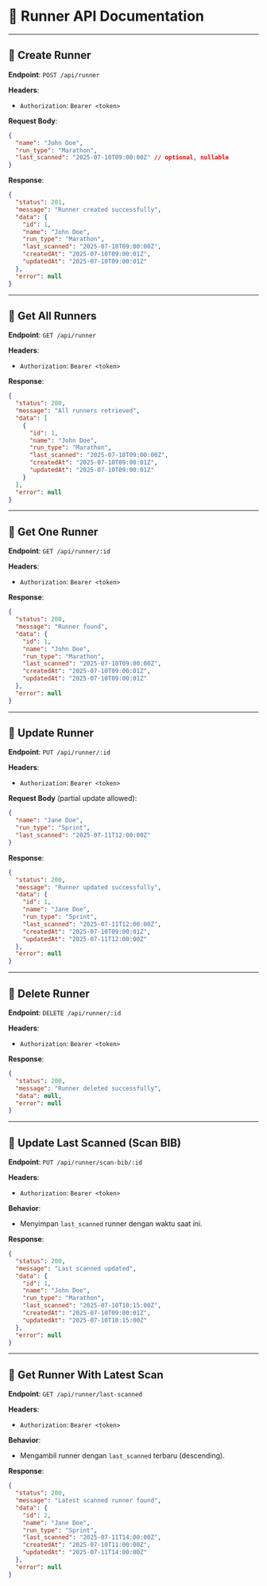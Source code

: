 # 🏃 Runner API Documentation

---

## 📌 Create Runner

**Endpoint**: `POST /api/runner`

**Headers**:

- `Authorization`: `Bearer <token>`

**Request Body**:

```json
{
  "name": "John Doe",
  "run_type": "Marathon",
  "last_scanned": "2025-07-10T09:00:00Z" // optional, nullable
}
```

**Response**:

```json
{
  "status": 201,
  "message": "Runner created successfully",
  "data": {
    "id": 1,
    "name": "John Doe",
    "run_type": "Marathon",
    "last_scanned": "2025-07-10T09:00:00Z",
    "createdAt": "2025-07-10T09:00:01Z",
    "updatedAt": "2025-07-10T09:00:01Z"
  },
  "error": null
}
```

---

## 📌 Get All Runners

**Endpoint**: `GET /api/runner`

**Headers**:

- `Authorization`: `Bearer <token>`

**Response**:

```json
{
  "status": 200,
  "message": "All runners retrieved",
  "data": [
    {
      "id": 1,
      "name": "John Doe",
      "run_type": "Marathon",
      "last_scanned": "2025-07-10T09:00:00Z",
      "createdAt": "2025-07-10T09:00:01Z",
      "updatedAt": "2025-07-10T09:00:01Z"
    }
  ],
  "error": null
}
```

---

## 📌 Get One Runner

**Endpoint**: `GET /api/runner/:id`

**Headers**:

- `Authorization`: `Bearer <token>`

**Response**:

```json
{
  "status": 200,
  "message": "Runner found",
  "data": {
    "id": 1,
    "name": "John Doe",
    "run_type": "Marathon",
    "last_scanned": "2025-07-10T09:00:00Z",
    "createdAt": "2025-07-10T09:00:01Z",
    "updatedAt": "2025-07-10T09:00:01Z"
  },
  "error": null
}
```

---

## 📌 Update Runner

**Endpoint**: `PUT /api/runner/:id`

**Headers**:

- `Authorization`: `Bearer <token>`

**Request Body** (partial update allowed):

```json
{
  "name": "Jane Doe",
  "run_type": "Sprint",
  "last_scanned": "2025-07-11T12:00:00Z"
}
```

**Response**:

```json
{
  "status": 200,
  "message": "Runner updated successfully",
  "data": {
    "id": 1,
    "name": "Jane Doe",
    "run_type": "Sprint",
    "last_scanned": "2025-07-11T12:00:00Z",
    "createdAt": "2025-07-10T09:00:01Z",
    "updatedAt": "2025-07-11T12:00:00Z"
  },
  "error": null
}
```

---

## 📌 Delete Runner

**Endpoint**: `DELETE /api/runner/:id`

**Headers**:

- `Authorization`: `Bearer <token>`

**Response**:

```json
{
  "status": 200,
  "message": "Runner deleted successfully",
  "data": null,
  "error": null
}
```

---

## 📌 Update Last Scanned (Scan BIB)

**Endpoint**: `PUT /api/runner/scan-bib/:id`

**Headers**:

- `Authorization`: `Bearer <token>`

**Behavior**:

- Menyimpan `last_scanned` runner dengan waktu saat ini.

**Response**:

```json
{
  "status": 200,
  "message": "Last scanned updated",
  "data": {
    "id": 1,
    "name": "John Doe",
    "run_type": "Marathon",
    "last_scanned": "2025-07-10T10:15:00Z",
    "createdAt": "2025-07-10T09:00:01Z",
    "updatedAt": "2025-07-10T10:15:00Z"
  },
  "error": null
}
```

---

## 📌 Get Runner With Latest Scan

**Endpoint**: `GET /api/runner/last-scanned`

**Headers**:

- `Authorization`: `Bearer <token>`

**Behavior**:

- Mengambil runner dengan `last_scanned` terbaru (descending).

**Response**:

```json
{
  "status": 200,
  "message": "Latest scanned runner found",
  "data": {
    "id": 2,
    "name": "Jane Doe",
    "run_type": "Sprint",
    "last_scanned": "2025-07-11T14:00:00Z",
    "createdAt": "2025-07-10T11:00:00Z",
    "updatedAt": "2025-07-11T14:00:00Z"
  },
  "error": null
}
```
